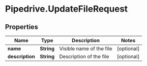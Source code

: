 # Pipedrive.UpdateFileRequest

## Properties

Name | Type | Description | Notes
------------ | ------------- | ------------- | -------------
**name** | **String** | Visible name of the file | [optional] 
**description** | **String** | Description of the file | [optional] 


